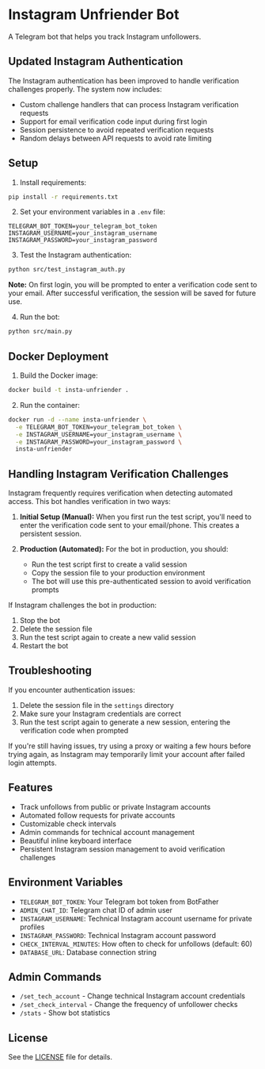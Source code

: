 # Instagram Unfriender Bot

A Telegram bot that helps you track Instagram unfollowers.

## Updated Instagram Authentication

The Instagram authentication has been improved to handle verification challenges properly. The system now includes:

- Custom challenge handlers that can process Instagram verification requests
- Support for email verification code input during first login 
- Session persistence to avoid repeated verification requests
- Random delays between API requests to avoid rate limiting

## Setup

1. Install requirements:
```bash
pip install -r requirements.txt
```

2. Set your environment variables in a `.env` file:
```
TELEGRAM_BOT_TOKEN=your_telegram_bot_token
INSTAGRAM_USERNAME=your_instagram_username
INSTAGRAM_PASSWORD=your_instagram_password
```

3. Test the Instagram authentication:
```bash
python src/test_instagram_auth.py
```
   
   **Note:** On first login, you will be prompted to enter a verification code sent to your email. After successful verification, the session will be saved for future use.

4. Run the bot:
```bash
python src/main.py
```

## Docker Deployment

1. Build the Docker image:
```bash
docker build -t insta-unfriender .
```

2. Run the container:
```bash
docker run -d --name insta-unfriender \
  -e TELEGRAM_BOT_TOKEN=your_telegram_bot_token \
  -e INSTAGRAM_USERNAME=your_instagram_username \
  -e INSTAGRAM_PASSWORD=your_instagram_password \
  insta-unfriender
```

## Handling Instagram Verification Challenges

Instagram frequently requires verification when detecting automated access. This bot handles verification in two ways:

1. **Initial Setup (Manual):** When you first run the test script, you'll need to enter the verification code sent to your email/phone. This creates a persistent session.

2. **Production (Automated):** For the bot in production, you should:
   - Run the test script first to create a valid session
   - Copy the session file to your production environment
   - The bot will use this pre-authenticated session to avoid verification prompts

If Instagram challenges the bot in production:
1. Stop the bot
2. Delete the session file
3. Run the test script again to create a new valid session
4. Restart the bot

## Troubleshooting

If you encounter authentication issues:
1. Delete the session file in the `settings` directory
2. Make sure your Instagram credentials are correct 
3. Run the test script again to generate a new session, entering the verification code when prompted

If you're still having issues, try using a proxy or waiting a few hours before trying again, as Instagram may temporarily limit your account after failed login attempts.

## Features

- Track unfollows from public or private Instagram accounts
- Automated follow requests for private accounts
- Customizable check intervals
- Admin commands for technical account management
- Beautiful inline keyboard interface
- Persistent Instagram session management to avoid verification challenges

## Environment Variables

- `TELEGRAM_BOT_TOKEN`: Your Telegram bot token from BotFather
- `ADMIN_CHAT_ID`: Telegram chat ID of admin user
- `INSTAGRAM_USERNAME`: Technical Instagram account username for private profiles
- `INSTAGRAM_PASSWORD`: Technical Instagram account password
- `CHECK_INTERVAL_MINUTES`: How often to check for unfollows (default: 60)
- `DATABASE_URL`: Database connection string

## Admin Commands

- `/set_tech_account` - Change technical Instagram account credentials
- `/set_check_interval` - Change the frequency of unfollower checks
- `/stats` - Show bot statistics

## License

See the [LICENSE](LICENSE) file for details. 